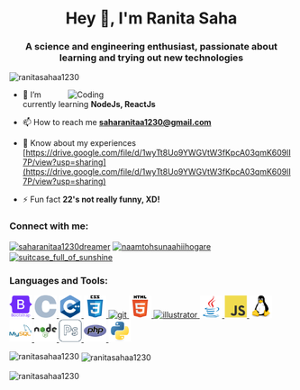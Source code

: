 <h1 align="center">Hey 👋, I'm Ranita Saha</h1>
<h3 align="center">A science and engineering enthusiast, passionate about learning and trying out new technologies</h3>

<p align="left"> <img src="https://komarev.com/ghpvc/?username=ranitasahaa1230&label=Profile%20views&color=0e75b6&style=flat" alt="ranitasahaa1230" /> </p>
<img align="right" alt="Coding" width="400" src="https://cdn.dribbble.com/users/2646423/screenshots/5507196/computer.gif">

- 🌱 I’m currently learning **NodeJs, ReactJs**

- 📫 How to reach me **saharanitaa1230@gmail.com**

- 📄 Know about my experiences [https://drive.google.com/file/d/1wyTt8Uo9YWGVtW3fKpcA03qmK609lI7P/view?usp=sharing](https://drive.google.com/file/d/1wyTt8Uo9YWGVtW3fKpcA03qmK609lI7P/view?usp=sharing)

- ⚡ Fun fact **22's not really funny, XD!**

<h3 align="left">Connect with me:</h3>
<p align="left">
<a href="https://linkedin.com/in/saharanitaa1230dreamer" target="blank"><img align="center" src="https://cdn.jsdelivr.net/npm/simple-icons@3.0.1/icons/linkedin.svg" alt="saharanitaa1230dreamer" height="30" width="40" /></a>
<a href="https://fb.com/naamtohsunaahiihogare" target="blank"><img align="center" src="https://cdn.jsdelivr.net/npm/simple-icons@3.0.1/icons/facebook.svg" alt="naamtohsunaahiihogare" height="30" width="40" /></a>
<a href="https://instagram.com/suitcase_full_of_sunshine" target="blank"><img align="center" src="https://cdn.jsdelivr.net/npm/simple-icons@3.0.1/icons/instagram.svg" alt="suitcase_full_of_sunshine" height="30" width="40" /></a>
</p>

<h3 align="left">Languages and Tools:</h3>
<p align="left"> <a href="https://getbootstrap.com" target="_blank"> <img src="https://raw.githubusercontent.com/devicons/devicon/master/icons/bootstrap/bootstrap-plain-wordmark.svg" alt="bootstrap" width="40" height="40"/> </a> <a href="https://www.cprogramming.com/" target="_blank"> <img src="https://raw.githubusercontent.com/devicons/devicon/master/icons/c/c-original.svg" alt="c" width="40" height="40"/> </a> <a href="https://www.w3schools.com/cpp/" target="_blank"> <img src="https://raw.githubusercontent.com/devicons/devicon/master/icons/cplusplus/cplusplus-original.svg" alt="cplusplus" width="40" height="40"/> </a> <a href="https://www.w3schools.com/css/" target="_blank"> <img src="https://raw.githubusercontent.com/devicons/devicon/master/icons/css3/css3-original-wordmark.svg" alt="css3" width="40" height="40"/> </a> <a href="https://git-scm.com/" target="_blank"> <img src="https://www.vectorlogo.zone/logos/git-scm/git-scm-icon.svg" alt="git" width="40" height="40"/> </a> <a href="https://www.w3.org/html/" target="_blank"> <img src="https://raw.githubusercontent.com/devicons/devicon/master/icons/html5/html5-original-wordmark.svg" alt="html5" width="40" height="40"/> </a> <a href="https://www.adobe.com/in/products/illustrator.html" target="_blank"> <img src="https://www.vectorlogo.zone/logos/adobe_illustrator/adobe_illustrator-icon.svg" alt="illustrator" width="40" height="40"/> </a> <a href="https://www.java.com" target="_blank"> <img src="https://raw.githubusercontent.com/devicons/devicon/master/icons/java/java-original.svg" alt="java" width="40" height="40"/> </a> <a href="https://developer.mozilla.org/en-US/docs/Web/JavaScript" target="_blank"> <img src="https://raw.githubusercontent.com/devicons/devicon/master/icons/javascript/javascript-original.svg" alt="javascript" width="40" height="40"/> </a> <a href="https://www.linux.org/" target="_blank"> <img src="https://raw.githubusercontent.com/devicons/devicon/master/icons/linux/linux-original.svg" alt="linux" width="40" height="40"/> </a> <a href="https://www.mysql.com/" target="_blank"> <img src="https://raw.githubusercontent.com/devicons/devicon/master/icons/mysql/mysql-original-wordmark.svg" alt="mysql" width="40" height="40"/> </a> <a href="https://nodejs.org" target="_blank"> <img src="https://raw.githubusercontent.com/devicons/devicon/master/icons/nodejs/nodejs-original-wordmark.svg" alt="nodejs" width="40" height="40"/> </a> <a href="https://www.photoshop.com/en" target="_blank"> <img src="https://raw.githubusercontent.com/devicons/devicon/master/icons/photoshop/photoshop-line.svg" alt="photoshop" width="40" height="40"/> </a> <a href="https://www.php.net" target="_blank"> <img src="https://raw.githubusercontent.com/devicons/devicon/master/icons/php/php-original.svg" alt="php" width="40" height="40"/> </a> <a href="https://www.python.org" target="_blank"> <img src="https://raw.githubusercontent.com/devicons/devicon/master/icons/python/python-original.svg" alt="python" width="40" height="40"/> </a> </p>

<p><img align="left" src="https://github-readme-stats.vercel.app/api/top-langs?username=ranitasahaa1230&show_icons=true&locale=en&layout=compact" alt="ranitasahaa1230" /></p>

<p>&nbsp;<img align="center" src="https://github-readme-stats.vercel.app/api?username=ranitasahaa1230&show_icons=true&locale=en" alt="ranitasahaa1230" /></p>

<p><img align="center" src="https://github-readme-streak-stats.herokuapp.com/?user=ranitasahaa1230&" alt="ranitasahaa1230" /></p>

